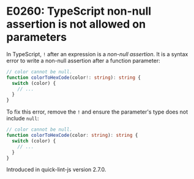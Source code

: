 # E0260: TypeScript non-null assertion is not allowed on parameters

In TypeScript, `!` after an expression is a *non-null assertion*. It is a syntax
error to write a non-null assertion after a function parameter:

```typescript
// color cannot be null.
function colorToHexCode(color!: string): string {
  switch (color) {
    // ...
  }
}
```

To fix this error, remove the `!` and ensure the parameter's type does not
include `null`:

```typescript
// color cannot be null.
function colorToHexCode(color: string): string {
  switch (color) {
    // ...
  }
}
```

Introduced in quick-lint-js version 2.7.0.
